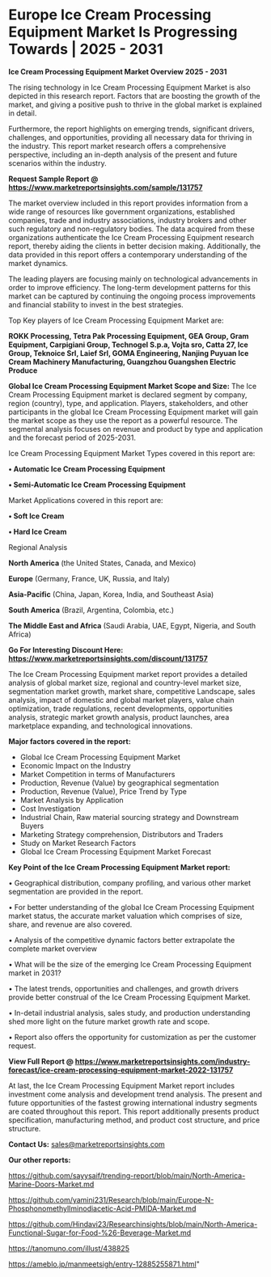 # Europe Ice Cream Processing Equipment Market Is Progressing Towards | 2025 - 2031

<Strong> Ice Cream Processing Equipment Market Overview 2025 - 2031</strong>

The rising technology in Ice Cream Processing Equipment Market is also depicted in this research report. Factors that are boosting the growth of the market, and giving a positive push to thrive in the global market is explained in detail.

Furthermore, the report highlights on emerging trends, significant drivers, challenges, and opportunities, providing all necessary data for thriving in the industry. This report market research offers a comprehensive perspective, including an in-depth analysis of the present and future scenarios within the industry.

<strong>Request Sample Report @ <a href=https://www.marketreportsinsights.com/sample/131757>https://www.marketreportsinsights.com/sample/131757</a></strong>

The market overview included in this report provides information from a wide range of resources like government organizations, established companies, trade and industry associations, industry brokers and other such regulatory and non-regulatory bodies. The data acquired from these organizations authenticate the Ice Cream Processing Equipment research report, thereby aiding the clients in better decision making. Additionally, the data provided in this report offers a contemporary understanding of the market dynamics.

The leading players are focusing mainly on technological advancements in order to improve efficiency. The long-term development patterns for this market can be captured by continuing the ongoing process improvements and financial stability to invest in the best strategies.

Top Key players of Ice Cream Processing Equipment Market are:

<strong>ROKK Processing, Tetra Pak Processing Equipment, GEA Group, Gram Equipment, Carpigiani Group, Technogel S.p.a, Vojta sro, Catta 27, Ice Group, Teknoice Srl, Laief Srl, GOMA Engineering, Nanjing Puyuan Ice Cream Machinery Manufacturing, Guangzhou Guangshen Electric Produce</strong>

<strong><b>Global Ice Cream Processing Equipment Market Scope and Size:</b></strong>
The Ice Cream Processing Equipment market is declared segment by company, region (country), type, and application. Players, stakeholders, and other participants in the global Ice Cream Processing Equipment market will gain the market scope as they use the report as a powerful resource. The segmental analysis focuses on revenue and product by type and application and the forecast period of 2025-2031.

Ice Cream Processing Equipment Market Types covered in this report are:

<strong>• Automatic Ice Cream Processing Equipment

• Semi-Automatic Ice Cream Processing Equipment</strong>

Market Applications covered in this report are:

<strong>• Soft Ice Cream

• Hard Ice Cream</strong> 

Regional Analysis

<strong>North America</strong> (the United States, Canada, and Mexico)

<strong>Europe</strong> (Germany, France, UK, Russia, and Italy)

<strong>Asia-Pacific</strong> (China, Japan, Korea, India, and Southeast Asia)

<strong>South America</strong> (Brazil, Argentina, Colombia, etc.)

<strong>The Middle East and Africa</strong> (Saudi Arabia, UAE, Egypt, Nigeria, and South Africa)

<strong>Go For Interesting Discount Here: <a href=https://www.marketreportsinsights.com/discount/131757>https://www.marketreportsinsights.com/discount/131757</a></strong>

The Ice Cream Processing Equipment market report provides a detailed analysis of global market size, regional and country-level market size, segmentation market growth, market share, competitive Landscape, sales analysis, impact of domestic and global market players, value chain optimization, trade regulations, recent developments, opportunities analysis, strategic market growth analysis, product launches, area marketplace expanding, and technological innovations.

<strong><b>Major factors covered in the report:</b></strong>
<ul>
  <li>Global Ice Cream Processing Equipment Market </li>
  <li>Economic Impact on the Industry</li>
  <li>Market Competition in terms of Manufacturers</li>
  <li>Production, Revenue (Value) by geographical segmentation</li>
  <li>Production, Revenue (Value), Price Trend by Type</li>
  <li>Market Analysis by Application</li>
  <li>Cost Investigation</li>
  <li>Industrial Chain, Raw material sourcing strategy and Downstream Buyers</li>
  <li>Marketing Strategy comprehension, Distributors and Traders</li>
  <li>Study on Market Research Factors</li>
  <li>Global Ice Cream Processing Equipment Market Forecast</li>
</ul>

<strong><b>Key Point of the Ice Cream Processing Equipment Market report:</b></strong>

• Geographical distribution, company profiling, and various other market segmentation are provided in the report.

• For better understanding of the global Ice Cream Processing Equipment market status, the accurate market valuation which comprises of size, share, and revenue are also covered.

• Analysis of the competitive dynamic factors better extrapolate the complete market overview

• What will be the size of the emerging Ice Cream Processing Equipment market in 2031?

• The latest trends, opportunities and challenges, and growth drivers provide better construal of the Ice Cream Processing Equipment Market.

• In-detail industrial analysis, sales study, and production understanding shed more light on the future market growth rate and scope.

• Report also offers the opportunity for customization as per the customer request.

<strong><b>View Full Report @ <a href=https://www.marketreportsinsights.com/industry-forecast/ice-cream-processing-equipment-market-2022-131757>https://www.marketreportsinsights.com/industry-forecast/ice-cream-processing-equipment-market-2022-131757</a></b></strong>


At last, the Ice Cream Processing Equipment Market report includes investment come analysis and development trend analysis. The present and future opportunities of the fastest growing international industry segments are coated throughout this report. This report additionally presents product specification, manufacturing method, and product cost structure, and price structure.

<strong>Contact Us:</strong>
sales@marketreportsinsights.com

<strong>Our other reports:</strong>

<a href=https://github.com/sayysaif/trending-report/blob/main/North-America-Marine-Doors-Market.md>https://github.com/sayysaif/trending-report/blob/main/North-America-Marine-Doors-Market.md</a>

<a href=https://github.com/yamini231/Research/blob/main/Europe-N-PhosphonomethylIminodiacetic-Acid-PMIDA-Market.md>https://github.com/yamini231/Research/blob/main/Europe-N-PhosphonomethylIminodiacetic-Acid-PMIDA-Market.md</a>

<a href=https://github.com/Hindavi23/Researchinsights/blob/main/North-America-Functional-Sugar-for-Food-%26-Beverage-Market.md>https://github.com/Hindavi23/Researchinsights/blob/main/North-America-Functional-Sugar-for-Food-%26-Beverage-Market.md</a>

<a href=https://tanomuno.com/illust/438825>https://tanomuno.com/illust/438825</a>

<a href=https://ameblo.jp/manmeetsigh/entry-12885255871.html>https://ameblo.jp/manmeetsigh/entry-12885255871.html</a>"
